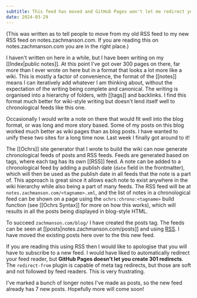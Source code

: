 ```yaml
---
subtitle: This feed has moved and GitHub Pages won't let me redirect you automatically.
date: 2024-03-29
---
```

(This was written as to tell people to move from my old RSS feed to my new RSS feed on notes.zachmanson.com.  If you are reading this on notes.zachmanson.com you are in the right place.) 

I haven't written on here in a while, but I have been writing on my [[Index|public notes]]. At this point I've got over 300 pages on there, far more than I ever wrote on here but in a format that looks a lot more like a wiki. This is mostly a factor of convenience, the format of the [[notes]] means I can iteratively add whatever I am thinking about, without the expectation of the writing being complete and canonical. The writing is organised into a hierarchy of folders, with [[tags]] and backlinks. I find this format much better for wiki-style writing but doesn't lend itself well to chronological feeds like this one.

Occasionally I would write a note on there that would fit well into the blog format, or was long and more story based. Some of my posts on this blog worked much better as wiki pages than as blog posts. I have wanted to unify these two sites for a long time now. Last week I finally got around to it!

The [[Ochrs]] site generator that I wrote to build the wiki can now generate chronological feeds of posts and RSS feeds. Feeds are generated based on tags, where each tag has its own [[RSS]] feed. A note can be added to a chronological feed by adding a publish date (`date` field in the frontmatter), which will then be used as the publish date in all feeds that the note is a part of. This approach is great since it allows each note to exist anywhere in the wiki hierarchy while also being a part of many feeds. The RSS feed will be at `notes.zachmanson.com/<tagname>.xml`, and the list of notes in a chronological feed can be shown on a page using the `ochrs:chrono:<tagname>` build function (see [[Ochrs Syntax]] for more on how this works), which will results in all the posts being displayed in blog-style HTML.

To succeed `zachmanson.com/blog/` I have created the posts tag. The feeds can be seen at [[posts|notes.zachmanson.com/posts]] and using [RSS](/posts.xml). I have moved the existing posts here over to the this new feed.

If you are reading this using RSS then I would like to apologise that you will have to subscribe to a new feed. I would have liked to automatically redirect your feed reader, but **GitHub Pages doesn't let you create 301 redirects**. The `redirect-from` plugin is capable of meta tag redirects, but those are soft and not followed by feed readers. This is very frustrating.

I've marked a bunch of longer notes I've made as posts, so the new feed already has 7 new posts. Hopefully more will come soon!